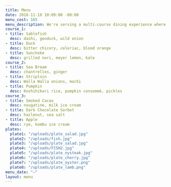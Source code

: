 ```yaml
---
title: Menu
date: 2016-11-10 10:09:00 -08:00
menu_cost: 165
menu_description: We're serving a multi-course dining experience where you choose three of the courses (and we like to surprise you with several others).
course_1:
- title: Sablefish
  desc: dashi, geoduck, wild onion
- title: Duck
  desc: bitter chicory, celeriac, blood orange
- title: Sunchoke
  desc: grilled nori, meyer lemon, kale
course_2:
- title: Sea Bream
  desc: chantrelles, ginger
- title: Striploin
  desc: Walla Walla onions, mochi
- title: Pumpkin
  desc: Koshihikari rice, pumpkin consommé, pickles
course_3:
- title: Smoked Cacao
  desc: nougatine, milk ice cream
- title: Dark Chocolate Sorbet
  desc: hazlenut, sea salt
- title: Apple
  desc: rye, kombu ice cream
plates:
  plate1: "/uploads/plate_salad.jpg"
  plate2: "/uploads/fish.jpg"
  plate3: "/uploads/plate_salad.jpg"
  plate4: "/uploads/FISH2.jpg"
  plate5: "/uploads/plate_nysteak.jpg"
  plate6: "/uploads/plate_cherry.jpg"
  plate7: "/uploads/plate_oyster.png"
  plate8: "/uploads/plate_lamb.png"
menu_date: "—"
layout: menu
---
```

